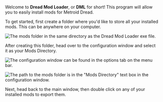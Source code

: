 Welcome to **Dread Mod Loader**, or **DML** for short! This program will allow you to easily install mods for Metroid Dread.

To get started, first create a folder where you'd like to store all your installed mods. This can be anywhere on your computer.

![The mods folder in the same directory as the Dread Mod Loader exe file.](~assets~/0-0.png)

After creating this folder, head over to the configuration window and select it as your Mods Directory.

![The configuration window can be found in the options tab on the menu bar.](~assets~/0-1.png)

![The path to the mods folder is in the "Mods Directory" text box in the configuration window.](~assets~/0-2.png)

Next, head back to the main window, then double click on any of your installed mods to export them.
